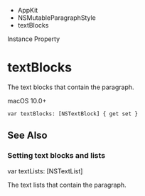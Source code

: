 

- AppKit
- NSMutableParagraphStyle
-  textBlocks 

Instance Property

# textBlocks

The text blocks that contain the paragraph.

macOS 10.0+

``` source
var textBlocks: [NSTextBlock] { get set }
```

## See Also

### Setting text blocks and lists

var textLists: [NSTextList]

The text lists that contain the paragraph.

